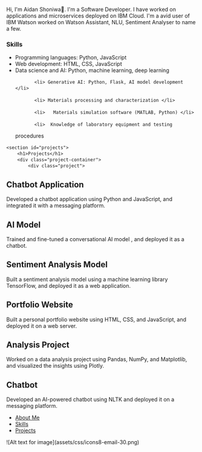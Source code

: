 <head>
    <meta charset="UTF-8">
    <meta name="viewport" content="width=device-width, initial-scale=1.0">
    <link rel="stylesheet" href="https://cdnjs.cloudflare.com/ajax/libs/font-awesome/6.4.0/css/all.min.css">
    </head>
<body>
    <!-- About Me Section -->
<section id="about">
  <div class="container">
    <div class="about-content">
      <div class="about-image">
<imgsrc=https://github.com/smoo939/smoo939.github.io/blob/cf8cecf4c1ff3039192e37423df6c64c7ccce958/IMG_20250527_234215.jpg>
      <p> Hi, I'm Aidan Shoniwa👋.
        I'm a Software Developer. I have worked on applications and microservices
               deployed on IBM Cloud. I'm a avid user of IBM Watson
               worked on Watson Assistant, NLU, Sentiment Analyser to name a few.</p>
<!-- Skills Section -->
    <section id="skills">
        <h1>Skills</h1>
        <ul>
            <li>Programming languages: Python, JavaScript</li>
           <li> Web development: HTML, CSS, JavaScript  </li>
                    <li>     Data science and AI: Python, machine learning, deep learning </li>

           <li> Generative AI: Python, Flask, AI model development </li>

           <li> Materials processing and characterization </li>

           <li>   Materials simulation software (MATLAB, Python) </li>

           <li>  Knowledge of laboratory equipment and testing
procedures </li>
 </ul>
    </section>

<!-- Projects Section -->
    <section id="projects">
        <h1>Projects</h1>
        <div class="project-container">
            <div class="project">
<h2>Chatbot Application</h2>
<p>Developed a chatbot application using   Python and JavaScript, and integrated it with a messaging platform.</p>
<h2> AI Model</h2>
<p> Trained and fine-tuned a conversational AI model , and deployed it as a chatbot.</p>
<h2> Sentiment Analysis Model</h2>
<p>Built a sentiment analysis model using a machine learning library   TensorFlow, and deployed it as a web application.</p>
<h2> Portfolio Website</h2>
<p>Built a personal portfolio website using HTML, CSS, and JavaScript, and deployed it on a web server.</p>
<h2> Analysis Project</h2>
<p> Worked on a data analysis project using Pandas, NumPy, and Matplotlib, and visualized the insights using Plotly.</p>
<h2> Chatbot</h2>
<p>Developed an AI-powered chatbot using NLTK and deployed it on a messaging platform.</p>
</div>
    </section>
<!-- Navigation Menu -->
    <nav>
        <ul>
            <li><a href="#about">About Me</a></li>
            <li><a href="#skills">Skills</a></li>
            <li><a href="#projects">Projects</a></li>
</ul>
    </nav>
![Alt text for image](assets/css/icons8-email-30.png)
</a>
</body>
</html>

